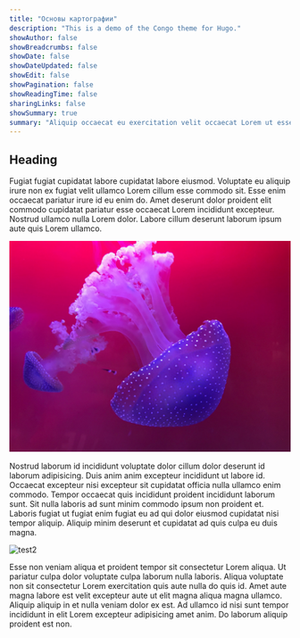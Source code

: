 ```yaml
---
title: "Основы картографии"
description: "This is a demo of the Congo theme for Hugo."
showAuthor: false
showBreadcrumbs: false
showDate: false
showDateUpdated: false
showEdit: false
showPagination: false
showReadingTime: false
sharingLinks: false
showSummary: true
summary: "Aliquip occaecat eu exercitation velit occaecat Lorem ut esse nulla duis. Velit duis Lorem sunt laborum do. Tempor do velit veniam ipsum non cillum voluptate commodo magna Lorem magna. Excepteur ipsum velit laborum dolor."
---
```



## Heading

Fugiat fugiat cupidatat labore cupidatat labore eiusmod. Voluptate eu aliquip irure non ex fugiat velit ullamco Lorem cillum esse commodo sit. Esse enim occaecat pariatur irure id eu enim do. Amet deserunt dolor proident elit commodo cupidatat pariatur esse occaecat Lorem incididunt excepteur. Nostrud ullamco nulla Lorem dolor. Labore cillum deserunt laborum ipsum aute quis Lorem ullamco.

![test](squid.jpg "Test image")

Nostrud laborum id incididunt voluptate dolor cillum dolor deserunt id laborum adipisicing. Duis anim anim excepteur incididunt ut labore id. Occaecat excepteur nisi excepteur sit cupidatat officia nulla ullamco enim commodo. Tempor occaecat quis incididunt proident incididunt laborum sunt. Sit nulla laboris ad sunt minim commodo ipsum non proident et. Laboris fugiat ut fugiat enim fugiat eu ad qui dolor eiusmod cupidatat nisi tempor aliquip. Aliquip minim deserunt et cupidatat ad quis culpa eu duis magna.

![test2](img/author.jpg)

Esse non veniam aliqua et proident tempor sit consectetur Lorem aliqua. Ut pariatur culpa dolor voluptate culpa laborum nulla laboris. Aliqua voluptate non sit consectetur Lorem exercitation quis aute nulla do quis id. Amet aute magna labore est velit excepteur aute ut elit magna aliqua magna ullamco. Aliquip aliquip in et nulla veniam dolor ex est. Ad ullamco id nisi sunt tempor incididunt in elit Lorem excepteur adipisicing amet anim. Do laborum aliquip proident est non.